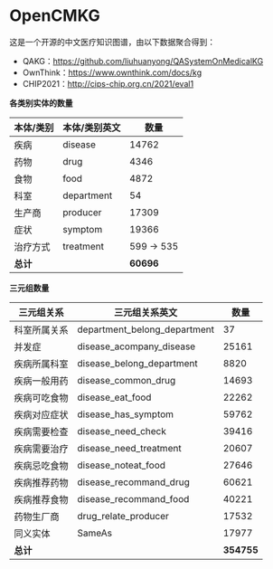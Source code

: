 # OpenCMKG

这是一个开源的中文医疗知识图谱，由以下数据聚合得到：

- QAKG：https://github.com/liuhuanyong/QASystemOnMedicalKG
- OwnThink：https://www.ownthink.com/docs/kg
- CHIP2021：http://cips-chip.org.cn/2021/eval1


**各类别实体的数量**

| 本体/类别 | 本体/类别英文 | 数量       |
| --------- | ------------- | ---------- |
| 疾病      | disease       | 14762      |
| 药物      | drug          | 4346       |
| 食物      | food          | 4872       |
| 科室      | department    | 54         |
| 生产商    | producer      | 17309      |
| 症状      | symptom       | 19366      |
| 治疗方式  | treatment     | 599 -> 535 |
| **总计**  |               | **60696**  |



**三元组数量**

| **三元组关系** | **三元组关系英文**           | **数量**   |
| -------------- | ---------------------------- | ---------- |
| 科室所属关系   | department_belong_department | 37         |
| 并发症         | disease_acompany_disease     | 25161      |
| 疾病所属科室   | disease_belong_department    | 8820       |
| 疾病一般用药   | disease_common_drug          | 14693      |
| 疾病可吃食物   | disease_eat_food             | 22262      |
| 疾病对应症状   | disease_has_symptom          | 59762      |
| 疾病需要检查   | disease_need_check           | 39416      |
| 疾病需要治疗   | disease_need_treatment       | 20607      |
| 疾病忌吃食物   | disease_noteat_food          | 27646      |
| 疾病推荐药物   | disease_recommand_drug       | 60621      |
| 疾病推荐食物   | disease_recommand_food       | 40221      |
| 药物生厂商     | drug_relate_producer         | 17532      |
| 同义实体       | SameAs                       | 17977      |
| **总计**       |                              | **354755** |







